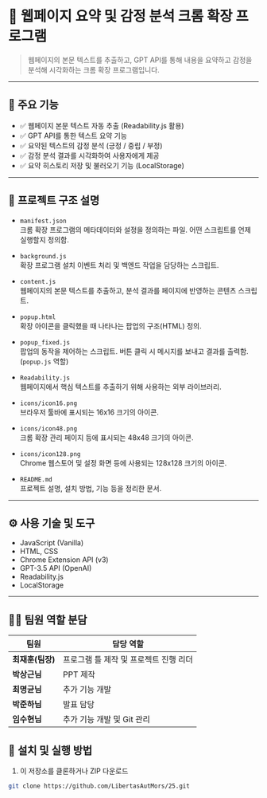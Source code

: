 # 🧠 웹페이지 요약 및 감정 분석 크롬 확장 프로그램

> 웹페이지의 본문 텍스트를 추출하고, GPT API를 통해 내용을 요약하고 감정을 분석해 시각화하는 크롬 확장 프로그램입니다.

---

## 📌 주요 기능

- ✅ 웹페이지 본문 텍스트 자동 추출 (Readability.js 활용)
- ✅ GPT API를 통한 텍스트 요약 기능
- ✅ 요약된 텍스트의 감정 분석 (긍정 / 중립 / 부정)
- ✅ 감정 분석 결과를 시각화하여 사용자에게 제공
- ✅ 요약 히스토리 저장 및 불러오기 기능 (LocalStorage)

---

## 🧾 프로젝트 구조 설명

- `manifest.json`  
  크롬 확장 프로그램의 메타데이터와 설정을 정의하는 파일. 어떤 스크립트를 언제 실행할지 정의함.

- `background.js`  
  확장 프로그램 설치 이벤트 처리 및 백엔드 작업을 담당하는 스크립트.

- `content.js`  
  웹페이지의 본문 텍스트를 추출하고, 분석 결과를 페이지에 반영하는 콘텐츠 스크립트.

- `popup.html`  
  확장 아이콘을 클릭했을 때 나타나는 팝업의 구조(HTML) 정의.

- `popup_fixed.js`  
  팝업의 동작을 제어하는 스크립트. 버튼 클릭 시 메시지를 보내고 결과를 출력함. (`popup.js` 역할)

- `Readability.js`  
  웹페이지에서 핵심 텍스트를 추출하기 위해 사용하는 외부 라이브러리.

- `icons/icon16.png`  
  브라우저 툴바에 표시되는 16x16 크기의 아이콘.

- `icons/icon48.png`  
  크롬 확장 관리 페이지 등에 표시되는 48x48 크기의 아이콘.

- `icons/icon128.png`  
  Chrome 웹스토어 및 설정 화면 등에 사용되는 128x128 크기의 아이콘.

- `README.md`  
  프로젝트 설명, 설치 방법, 기능 등을 정리한 문서.

---

## ⚙️ 사용 기술 및 도구

- JavaScript (Vanilla)
- HTML, CSS
- Chrome Extension API (v3)
- GPT-3.5 API (OpenAI)
- Readability.js
- LocalStorage

---

## 🧑‍💻 팀원 역할 분담

| 팀원          | 담당 역할                           |
|---------------|---------------------------------|
| **최재훈(팀장)**   | 프로그램 틀 제작 및 프로젝트 진행 리더  |
| **박상근님**      | PPT 제작                          |
| **최명균님**      | 추가 기능 개발                      |
| **박준하님**      | 발표 담당                         |
| **임수현님**      | 추가 기능 개발 및 Git 관리             |


## 🚀 설치 및 실행 방법

1. 이 저장소를 클론하거나 ZIP 다운로드

```bash
git clone https://github.com/LibertasAutMors/25.git
